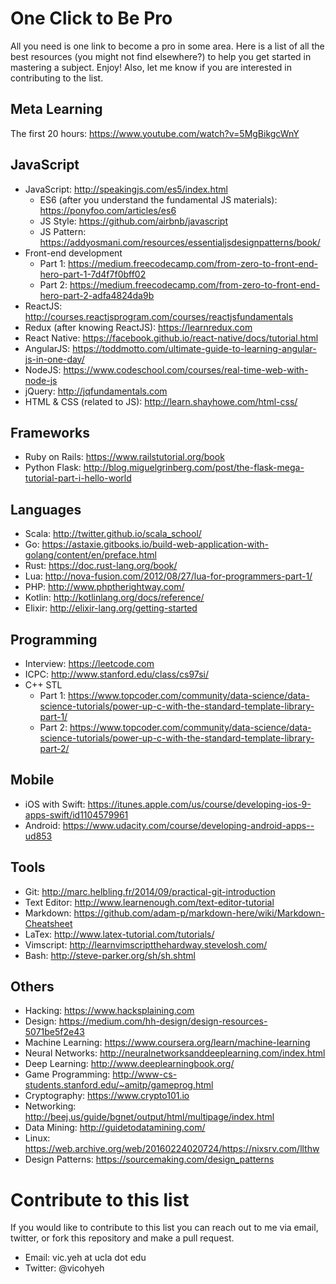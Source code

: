 # One Click to Be Pro
All you need is one link to become a pro in some area. Here is a list of all the best resources (you might not find elsewhere?) to help you get started in mastering a subject. Enjoy! Also, let me know if you are interested in contributing to the list.

## Meta Learning
The first 20 hours: https://www.youtube.com/watch?v=5MgBikgcWnY

## JavaScript
* JavaScript: http://speakingjs.com/es5/index.html
	* ES6 (after you understand the fundamental JS materials): https://ponyfoo.com/articles/es6
	* JS Style: https://github.com/airbnb/javascript
	* JS Pattern: https://addyosmani.com/resources/essentialjsdesignpatterns/book/
* Front-end development
	* Part 1: https://medium.freecodecamp.com/from-zero-to-front-end-hero-part-1-7d4f7f0bff02
	* Part 2: https://medium.freecodecamp.com/from-zero-to-front-end-hero-part-2-adfa4824da9b
* ReactJS: http://courses.reactjsprogram.com/courses/reactjsfundamentals
* Redux (after knowing ReactJS): https://learnredux.com
* React Native: https://facebook.github.io/react-native/docs/tutorial.html
* AngularJS: https://toddmotto.com/ultimate-guide-to-learning-angular-js-in-one-day/
* NodeJS: https://www.codeschool.com/courses/real-time-web-with-node-js
* jQuery: http://jqfundamentals.com
* HTML & CSS (related to JS): http://learn.shayhowe.com/html-css/

## Frameworks
* Ruby on Rails: https://www.railstutorial.org/book
* Python Flask: http://blog.miguelgrinberg.com/post/the-flask-mega-tutorial-part-i-hello-world

## Languages
* Scala: http://twitter.github.io/scala_school/
* Go: https://astaxie.gitbooks.io/build-web-application-with-golang/content/en/preface.html
* Rust: https://doc.rust-lang.org/book/
* Lua: http://nova-fusion.com/2012/08/27/lua-for-programmers-part-1/
* PHP: http://www.phptherightway.com/
* Kotlin: http://kotlinlang.org/docs/reference/
* Elixir: http://elixir-lang.org/getting-started

## Programming
* Interview: https://leetcode.com
* ICPC: http://www.stanford.edu/class/cs97si/
* C++ STL
	* Part 1: https://www.topcoder.com/community/data-science/data-science-tutorials/power-up-c-with-the-standard-template-library-part-1/
	* Part 2: https://www.topcoder.com/community/data-science/data-science-tutorials/power-up-c-with-the-standard-template-library-part-2/

## Mobile
* iOS with Swift: https://itunes.apple.com/us/course/developing-ios-9-apps-swift/id1104579961
* Android: https://www.udacity.com/course/developing-android-apps--ud853

## Tools
* Git: http://marc.helbling.fr/2014/09/practical-git-introduction
* Text Editor: http://www.learnenough.com/text-editor-tutorial
* Markdown: https://github.com/adam-p/markdown-here/wiki/Markdown-Cheatsheet
* LaTex: http://www.latex-tutorial.com/tutorials/
* Vimscript: http://learnvimscriptthehardway.stevelosh.com/
* Bash: http://steve-parker.org/sh/sh.shtml

## Others
* Hacking: https://www.hacksplaining.com
* Design: https://medium.com/hh-design/design-resources-5071be5f2e43
* Machine Learning: https://www.coursera.org/learn/machine-learning
* Neural Networks: http://neuralnetworksanddeeplearning.com/index.html
* Deep Learning: http://www.deeplearningbook.org/
* Game Programming: http://www-cs-students.stanford.edu/~amitp/gameprog.html
* Cryptography: https://www.crypto101.io
* Networking: http://beej.us/guide/bgnet/output/html/multipage/index.html
* Data Mining: http://guidetodatamining.com/
* Linux: https://web.archive.org/web/20160224020724/https://nixsrv.com/llthw
* Design Patterns: https://sourcemaking.com/design_patterns

# Contribute to this list
If you would like to contribute to this list you can reach out to me via email, twitter, or fork this repository and make a pull request.
* Email: vic.yeh at ucla dot edu
* Twitter: @vicohyeh
